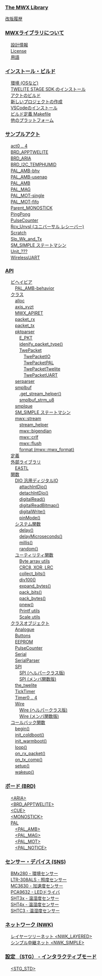 
### [The MWX Library](content//README.md)

 [改版履歴](content//revisions.md) <br />

### [MWXライブラリについて](content//about_mwx/README.md)

　 [設計情報](content//about_mwx/design_policy.md) <br />
　 [License](content//about_mwx/license.md) <br />
　 [用語](content//about_mwx/terms.md) <br />

### [インストール・ビルド](content//install_n_build/README.md)

　 [環境 (OSなど)](content//install_n_build/1_environment.md) <br />
　 [TWELITE STAGE SDK のインストール](content//install_n_build/2_install_sdk.md) <br />
　 [アクトのビルド](content//install_n_build/3_building-act.md) <br />
　 [新しいプロジェクトの作成](content//install_n_build/create_new_project.md) <br />
　 [VSCodeのインストール](content//install_n_build/install_vscode.md) <br />
　 [ビルド定義 Makefile](content//install_n_build/makefile.md) <br />
　 [他のプラットフォーム](content//install_n_build/nopurattofmu.md) <br />

### [サンプルアクト](content//act_samples/README.md)

　 [act0 .. 4](content//act_samples/act_opening.md) <br />
　 [BRD\_APPTWELITE](content//act_samples/brd_apptwelite.md) <br />
　 [BRD\_ARIA](content//act_samples/brd_aria.md) <br />
　 [BRD_I2C_TEMPHUMID](content//act_samples/brd_i2c_temphumid.md) <br />
　 [PAL\_AMB-bhv](content//act_samples/pal_amb-behavior.md) <br />
　 [PAL\_AMB-usenap](content//act_samples/pal_amb-usenap.md) <br />
　 [PAL\_AMB](content//act_samples/pal_amb.md) <br />
　 [PAL\_MAG](content//act_samples/pal_mag.md) <br />
　 [PAL\_MOT-single](content//act_samples/pal_mot-oneshot.md) <br />
　 [PAL\_MOT-fifo](content//act_samples/pal_mot.md) <br />
　 [Parent\_MONOSTICK](content//act_samples/parent_monostick.md) <br />
　 [PingPong](content//act_samples/pingpong.md) <br />
　 [PulseCounter](content//act_samples/pulsecounter.md) <br />
　 [Rcv_Unvsl (ユニバーサル レシーバー)](content//act_samples/rcv_univsl.md) <br />
　 [Scratch](content//act_samples/scratch.md) <br />
　 [Slp\_Wk\_and\_Tx](content//act_samples/slp_wk_and_tx.md) <br />
　 [SM\_SIMPLE ステートマシン](content//act_samples/smsimple-suttomashin.md) <br />
　 [Unit\_???](content//act_samples/unit_acts.md) <br />
　 [WirelessUART](content//act_samples/wirelessuart.md) <br />

### [API](content//api-reference/README.md)

　 [ビヘイビア](content//api-reference/behavior/README.md) <br />
　　 [PAL\_AMB-behavior](content//api-reference/behavior/pal_amb-behavior.md) <br />
　 [クラス](content//api-reference/classes/README.md) <br />
　　 [alloc](content//api-reference/classes/alloc.md) <br />
　　 [axis\_xyzt](content//api-reference/classes/axis_xyzt.md) <br />
　　 [MWX\_APIRET](content//api-reference/classes/mwx_apiret.md) <br />
　　 [packet\_rx](content//api-reference/classes/packet_rx.md) <br />
　　 [packet\_tx](content//api-reference/classes/packet_tx.md) <br />
　　 [pktparser](content//api-reference/classes/pktparser/README.md) <br />
　　　 [E\_PKT](content//api-reference/classes/pktparser/e_pkt.md) <br />
　　　 [idenify\_packet\_type()](content//api-reference/classes/pktparser/idenify_packet_type.md) <br />
　　　 [TwePacket](content//api-reference/classes/pktparser/twepacket/README.md) <br />
　　　　 [TwePacketIO](content//api-reference/classes/pktparser/twepacket/twepacketio.md) <br />
　　　　 [TwePacketPAL](content//api-reference/classes/pktparser/twepacket/twepacketpal.md) <br />
　　　　 [TwePacketTwelite](content//api-reference/classes/pktparser/twepacket/twepackettwelite.md) <br />
　　　　 [TwePacketUART](content//api-reference/classes/pktparser/twepacket/twepacketuart.md) <br />
　　 [serparser](content//api-reference/classes/ser_parser.md) <br />
　　 [smplbuf](content//api-reference/classes/smplbuf/README.md) <br />
　　　 [.get\_stream\_helper()](content//api-reference/classes/smplbuf/get_stream_helper.md) <br />
　　　 [smplbuf\_strm\_u8](content//api-reference/classes/smplbuf/smplbuf_strm_u8.md) <br />
　　 [smplque](content//api-reference/classes/smplque.md) <br />
　　 [SM\_SIMPLE ステートマシン](content//api-reference/classes/smsimple-suttomashin.md) <br />
　　 [mwx::stream](content//api-reference/classes/twe-stream/README.md) <br />
　　　 [stream\_helper](content//api-reference/classes/twe-stream/stream_helper.md) <br />
　　　 [mwx::bigendian](content//api-reference/classes/twe-stream/twe-bigendian.md) <br />
　　　 [mwx::crlf](content//api-reference/classes/twe-stream/twe-crlf.md) <br />
　　　 [mwx::flush](content//api-reference/classes/twe-stream/twe-flush.md) <br />
　　　 [format (mwx::mwx\_format)](content//api-reference/classes/twe-stream/twe-fmt.md) <br />
　 [定義](content//api-reference/defs.md) <br />
　 [外部ライブラリ](content//api-reference/external_libraries/README.md) <br />
　　 [EASTL](content//api-reference/external_libraries/EASTL.md) <br />
　 [関数](content//api-reference/funcs/README.md) <br />
　　 [DIO 汎用ディジタルIO](content//api-reference/funcs/dio/README.md) <br />
　　　 [attachIntDio()](content//api-reference/funcs/dio/attachintdio.md) <br />
　　　 [detachIntDio()](content//api-reference/funcs/dio/detachintdio.md) <br />
　　　 [digitalRead()](content//api-reference/funcs/dio/digitalread.md) <br />
　　　 [digitalReadBitmap()](content//api-reference/funcs/dio/digitalreadbitmap.md) <br />
　　　 [digitalWrite()](content//api-reference/funcs/dio/digitalwrite.md) <br />
　　　 [pinMode()](content//api-reference/funcs/dio/pinmode.md) <br />
　　 [システム関数](content//api-reference/funcs/systemfunc/README.md) <br />
　　　 [delay()](content//api-reference/funcs/systemfunc/delay.md) <br />
　　　 [delayMicroseconds()](content//api-reference/funcs/systemfunc/delaymicroseconds.md) <br />
　　　 [millis()](content//api-reference/funcs/systemfunc/millis.md) <br />
　　　 [random()](content//api-reference/funcs/systemfunc/random.md) <br />
　　 [ユーティリティ関数](content//api-reference/funcs/utility/README.md) <br />
　　　 [Byte array utils](content//api-reference/funcs/utility/byte-array-utils.md) <br />
　　　 [CRC8, XOR, LRC](content//api-reference/funcs/utility/checksum.md) <br />
　　　 [collect\_bits()](content//api-reference/funcs/utility/collect_bits.md) <br />
　　　 [div100()](content//api-reference/funcs/utility/div100.md) <br />
　　　 [expand\_bytes()](content//api-reference/funcs/utility/expand_bytes.md) <br />
　　　 [pack\_bits()](content//api-reference/funcs/utility/pack_bits.md) <br />
　　　 [pack\_bytes()](content//api-reference/funcs/utility/pack_bytes.md) <br />
　　　 [pnew()](content//api-reference/funcs/utility/pnew.md) <br />
　　　 [Printf utils](content//api-reference/funcs/utility/printf-utils.md) <br />
　　　 [Scale utils](content//api-reference/funcs/utility/scale-utils.md) <br />
　 [クラスオブジェクト](content//api-reference/predefined_objs/README.md) <br />
　　 [Analogue](content//api-reference/predefined_objs/analogue.md) <br />
　　 [Buttons](content//api-reference/predefined_objs/buttons.md) <br />
　　 [EEPROM](content//api-reference/predefined_objs/eeprom.md) <br />
　　 [PulseCounter](content//api-reference/predefined_objs/pulsecounter.md) <br />
　　 [Serial](content//api-reference/predefined_objs/serial.md) <br />
　　 [SerialParser](content//api-reference/predefined_objs/serialparser.md) <br />
　　 [SPI](content//api-reference/predefined_objs/spi/README.md) <br />
　　　 [SPI (ヘルパークラス版)](content//api-reference/predefined_objs/spi/spi-helperclass.md) <br />
　　　 [SPI (メンバ関数版)](content//api-reference/predefined_objs/spi/spi-member.md) <br />
　　 [the\_twelite](content//api-reference/predefined_objs/the_twelite.md) <br />
　　 [TickTimer](content//api-reference/predefined_objs/ticktimer.md) <br />
　　 [Timer0 .. 4](content//api-reference/predefined_objs/timers.md) <br />
　　 [Wire](content//api-reference/predefined_objs/wire/README.md) <br />
　　　 [Wire (ヘルパークラス版)](content//api-reference/predefined_objs/wire/wire-helperclass.md) <br />
　　　 [Wire (メンバ関数版)](content//api-reference/predefined_objs/wire/wire-member.md) <br />
　 [コールバック関数](content//api-reference/sys_callbacks/README.md) <br />
　　 [begin()](content//api-reference/sys_callbacks/begin.md) <br />
　　 [init\_coldboot()](content//api-reference/sys_callbacks/init_coldboot.md) <br />
　　 [init\_warmboot()](content//api-reference/sys_callbacks/init_warmboot.md) <br />
　　 [loop()](content//api-reference/sys_callbacks/loop.md) <br />
　　 [on_rx_packet()](content//api-reference/sys_callbacks/on_rx_packet.md) <br />
　　 [on_tx_comp()](content//api-reference/sys_callbacks/on_tx_comp.md) <br />
　　 [setup()](content//api-reference/sys_callbacks/setup.md) <br />
　　 [wakeup()](content//api-reference/sys_callbacks/wakeup.md) <br />

### [ボード (BRD)](content//boards/README.md)

　 [\<ARIA>](content//boards/aria.md) <br />
　 [\<BRD\_APPTWELITE>](content//boards/brd_apptwelite.md) <br />
　 [\<CUE>](content//boards/cue.md) <br />
　 [\<MONOSTICK>](content//boards/monostick.md) <br />
　 [PAL](content//boards/pal/README.md) <br />
　　 [\<PAL\_AMB>](content//boards/pal/pal_amb.md) <br />
　　 [\<PAL\_MAG>](content//boards/pal/pal_mag.md) <br />
　　 [\<PAL\_MOT>](content//boards/pal/pal_mot.md) <br />
　　 [&lt;PAL\_NOTICE&gt;](content//boards/pal/pal_notice.md) <br />

### [センサー・デバイス (SNS)](content//sensor_object/README.md)

　 [BMx280 - 環境センサー](content//sensor_object/bme280bmp280-sens.md) <br />
　 [LTR-308ALS - 照度センサー](content//sensor_object/ltr-308als.md) <br />
　 [MC3630 - 加速度センサー](content//sensor_object/mc3630.md) <br />
　 [PCA9632 - LEDドライバ](content//sensor_object/pca9632-leddoraiba.md) <br />
　 [SHT3x - 温湿度センサー](content//sensor_object/sht3x-sens.md) <br />
　 [SHT4x - 温湿度センサー](content//sensor_object/sht4x.md) <br />
　 [SHTC3 - 温湿度センサー](content//sensor_object/shtc3.md) <br />

### [ネットワーク (NWK)](content//networks/README.md)

　 [レイヤーツリーネット  \<NWK\_LAYERED>](content//networks/nwk_layered.md) <br />
　 [シンプル中継ネット \<NWK\_SIMPLE>](content//networks/nwk_simple.md) <br />

### [設定 （STG） - インタラクティブモード](content//settings/README.md)

　 [\<STG\_STD>](content//settings/stg_std.md) <br />
